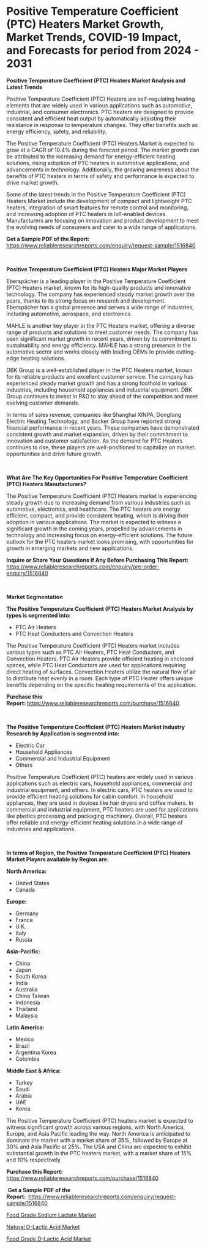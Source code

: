 <p><h1>Positive Temperature Coefficient (PTC) Heaters Market Growth, Market Trends, COVID-19 Impact, and Forecasts for period from 2024 - 2031</h1></p><p><strong>Positive Temperature Coefficient (PTC) Heaters Market Analysis and Latest Trends</strong></p>
<p><p>Positive Temperature Coefficient (PTC) Heaters are self-regulating heating elements that are widely used in various applications such as automotive, industrial, and consumer electronics. PTC heaters are designed to provide consistent and efficient heat output by automatically adjusting their resistance in response to temperature changes. They offer benefits such as energy efficiency, safety, and reliability.</p><p>The Positive Temperature Coefficient (PTC) Heaters Market is expected to grow at a CAGR of 10.4% during the forecast period. The market growth can be attributed to the increasing demand for energy-efficient heating solutions, rising adoption of PTC heaters in automotive applications, and advancements in technology. Additionally, the growing awareness about the benefits of PTC heaters in terms of safety and performance is expected to drive market growth.</p><p>Some of the latest trends in the Positive Temperature Coefficient (PTC) Heaters Market include the development of compact and lightweight PTC heaters, integration of smart features for remote control and monitoring, and increasing adoption of PTC heaters in IoT-enabled devices. Manufacturers are focusing on innovation and product development to meet the evolving needs of consumers and cater to a wide range of applications.</p></p>
<p><strong>Get a Sample PDF of the Report:&nbsp;</strong> <a href="https://www.reliableresearchreports.com/enquiry/request-sample/1516840">https://www.reliableresearchreports.com/enquiry/request-sample/1516840</a></p>
<p>&nbsp;</p>
<p><strong>Positive Temperature Coefficient (PTC) Heaters Major Market Players</strong></p>
<p><p>Eberspächer is a leading player in the Positive Temperature Coefficient (PTC) Heaters market, known for its high-quality products and innovative technology. The company has experienced steady market growth over the years, thanks to its strong focus on research and development. Eberspächer has a global presence and serves a wide range of industries, including automotive, aerospace, and electronics.</p><p>MAHLE is another key player in the PTC Heaters market, offering a diverse range of products and solutions to meet customer needs. The company has seen significant market growth in recent years, driven by its commitment to sustainability and energy efficiency. MAHLE has a strong presence in the automotive sector and works closely with leading OEMs to provide cutting-edge heating solutions.</p><p>DBK Group is a well-established player in the PTC Heaters market, known for its reliable products and excellent customer service. The company has experienced steady market growth and has a strong foothold in various industries, including household appliances and industrial equipment. DBK Group continues to invest in R&D to stay ahead of the competition and meet evolving customer demands.</p><p>In terms of sales revenue, companies like Shanghai XINPA, Dongfang Electric Heating Technology, and Backer Group have reported strong financial performance in recent years. These companies have demonstrated consistent growth and market expansion, driven by their commitment to innovation and customer satisfaction. As the demand for PTC Heaters continues to rise, these players are well-positioned to capitalize on market opportunities and drive future growth.</p></p>
<p>&nbsp;</p>
<p><strong>What Are The Key Opportunities For Positive Temperature Coefficient (PTC) Heaters Manufacturers?</strong></p>
<p><p>The Positive Temperature Coefficient (PTC) Heaters market is experiencing steady growth due to increasing demand from various industries such as automotive, electronics, and healthcare. The PTC heaters are energy efficient, compact, and provide consistent heating, which is driving their adoption in various applications. The market is expected to witness a significant growth in the coming years, propelled by advancements in technology and increasing focus on energy-efficient solutions. The future outlook for the PTC heaters market looks promising, with opportunities for growth in emerging markets and new applications.</p></p>
<p><strong>Inquire or Share Your Questions If Any Before Purchasing This Report:</strong> <a href="https://www.reliableresearchreports.com/enquiry/pre-order-enquiry/1516840">https://www.reliableresearchreports.com/enquiry/pre-order-enquiry/1516840</a></p>
<p>&nbsp;</p>
<p><strong>Market Segmentation</strong></p>
<p><strong>The Positive Temperature Coefficient (PTC) Heaters Market Analysis by types is segmented into:</strong></p>
<p><ul><li>PTC Air Heaters</li><li>PTC Heat Conductors and Convection Heaters</li></ul></p>
<p><p>The Positive Temperature Coefficient (PTC) Heaters market includes various types such as PTC Air Heaters, PTC Heat Conductors, and Convection Heaters. PTC Air Heaters provide efficient heating in enclosed spaces, while PTC Heat Conductors are used for applications requiring direct heating of surfaces. Convection Heaters utilize the natural flow of air to distribute heat evenly in a room. Each type of PTC Heater offers unique benefits depending on the specific heating requirements of the application.</p></p>
<p><strong>Purchase this Report:&nbsp;</strong><a href="https://www.reliableresearchreports.com/purchase/1516840">https://www.reliableresearchreports.com/purchase/1516840</a></p>
<p>&nbsp;</p>
<p><strong>The Positive Temperature Coefficient (PTC) Heaters Market Industry Research by Application is segmented into:</strong></p>
<p><ul><li>Electric Car</li><li>Household Appliances</li><li>Commercial and Industrial Equipment</li><li>Others</li></ul></p>
<p><p>Positive Temperature Coefficient (PTC) heaters are widely used in various applications such as electric cars, household appliances, commercial and industrial equipment, and others. In electric cars, PTC heaters are used to provide efficient heating solutions for cabin comfort. In household appliances, they are used in devices like hair dryers and coffee makers. In commercial and industrial equipment, PTC heaters are used for applications like plastics processing and packaging machinery. Overall, PTC heaters offer reliable and energy-efficient heating solutions in a wide range of industries and applications.</p></p>
<p>&nbsp;</p>
<p><strong>In terms of Region, the Positive Temperature Coefficient (PTC) Heaters Market Players available by Region are:</strong></p>
<p>
    <p> <strong> North America: </strong>
        <ul>
            <li>United States</li>
            <li>Canada</li>
        </ul>
        </p> 
    <p> <strong> Europe: </strong>
        <ul>
            <li>Germany</li>
            <li>France</li>
            <li>U.K.</li>
            <li>Italy</li>
            <li>Russia</li>
        </ul>
        </p> 
    <p> <strong> Asia-Pacific: </strong>
        <ul>
            <li>China</li>
            <li>Japan</li>
            <li>South Korea</li>
            <li>India</li>
            <li>Australia</li>
            <li>China Taiwan</li>
            <li>Indonesia</li>
            <li>Thailand</li>
            <li>Malaysia</li>
        </ul>
        </p> 
    <p> <strong> Latin America: </strong>
        <ul>
            <li>Mexico</li>
            <li>Brazil</li>
            <li>Argentina Korea</li>
            <li>Colombia</li>
        </ul>
        </p> 
    <p> <strong> Middle East & Africa: </strong>
        <ul>
            <li>Turkey</li>
            <li>Saudi</li>
            <li>Arabia</li>
            <li>UAE</li>
            <li>Korea</li>
        </ul>
    </p>
    </p>
<p><p>The Positive Temperature Coefficient (PTC) heaters market is expected to witness significant growth across various regions, with North America, Europe, and Asia Pacific leading the way. North America is anticipated to dominate the market with a market share of 35%, followed by Europe at 30% and Asia Pacific at 25%. The USA and China are expected to exhibit substantial growth in the PTC heaters market, with a market share of 15% and 10% respectively.</p></p>
<p><strong>Purchase this Report: </strong><a href="https://www.reliableresearchreports.com/purchase/1516840">https://www.reliableresearchreports.com/purchase/1516840</a></p>
<p>&nbsp;<strong>Get a Sample PDF of the Report:&nbsp;&nbsp;</strong><a href="https://www.reliableresearchreports.com/enquiry/request-sample/1516840">https://www.reliableresearchreports.com/enquiry/request-sample/1516840</a></p>
<p><strong></strong></p>
<p><p><a href="https://view.publitas.com/reportprime-1/food-grade-sodium-lactate-market-size-share-trends-analysis-report-by-material-by-type-by-end-user-by-region-and-segment-forecasts-2024-2031/">Food Grade Sodium Lactate Market</a></p><p><a href="https://view.publitas.com/reportprime-1/natural-d-lactic-acid-market-analysis-and-market-size-global-industry-overview-market-segmentation-and-forecast-2024-to-2031/">Natural D-Lactic Acid Market</a></p><p><a href="https://view.publitas.com/reportprime-1/food-grade-d-lactic-acid-market-size-growth-outlook-from-2024-to-2031-projecting-at-markets-trends-analysis-by-application-regional-outlook-and-revenue/">Food Grade D-Lactic Acid Market</a></p></p>